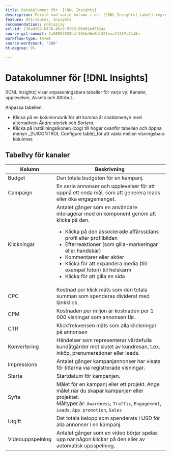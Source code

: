 ```yaml
---
title: Datakolumner för  [!DNL Insights]
description: Förstå vad varje kolumn i en  [!DNL Insights] tabell representerar i GenStudio för prestandamarknadsförare.
feature: Attributes, Insights
recommendations: noDisplay
exl-id: 138ad192-b178-45c9-9293-96d89ed7f2aa
source-git-commit: 2a3085f535b4f161bd6e8bf321eac11357c44a5a
workflow-type: tm+mt
source-wordcount: '280'
ht-degree: 0%

---
```


# Datakolumner för [!DNL Insights]

[!DNL Insights] visar anpassningsbara tabeller för varje vy: Kanaler, upplevelser, Assets och Attribut.

Anpassa tabellen:

- Klicka på en kolumnrubrik för att komma åt snabbmenyn med alternativen _Ändra storlek_ och _Sortera_.
- Klicka på inställningsikonen (cog) till höger ovanför tabellen och öppna menyn _[!UICONTROL Configure table]_för att växla mellan visningsbara kolumner.

## Tabellvy för kanaler

| Kolumn | Beskrivning |
| ----------- | ------------ |
| Budget | Den totala budgeten för en kampanj. |
| Campaign | En serie annonser och upplevelser för att uppnå ett enda mål, som att generera leads eller öka engagemanget. |
| Klickningar | Antalet gånger som en användare interagerar med en komponent genom att klicka på den.<ul><li>Klicka på den associerade affärssidans profil eller profilbilden</li><li>Efterreaktioner (som gilla-markeringar eller handskar)</li><li>Kommentarer eller aktier</li><li>Klicka för att expandera media (till exempel foton) till helskärm</li><li>Klicka för att gilla en sida</li></ul> |
| CPC | Kostnad per klick mäts som den totala summan som spenderas dividerat med länkklick. |
| CPM | Kostnaden per miljon är kostnaden per 1 000 visningar som annonsen får. |
| CTR | Klickfrekvensen mäts som alla klickningar på annonsen |
| Konvertering | Händelser som representerar värdefulla kundåtgärder mot slutet av kundresan, t.ex. inköp, prenumerationer eller leads. |
| Impressions | Antalet gånger kampanjannonser har visats för tittarna via registrerade visningar. |
| Starta | Startdatum för kampanjen. |
| Syfte | Målet för en kampanj eller ett projekt. Ange målet när du skapar kampanjen eller projektet.<br>Måltyper är: `Awareness`, `Traffic`, `Engagement`, `Leads`, `App promotion`, `Sales` |
| Utgift | Det totala belopp som spenderats i USD för alla annonser i en kampanj. |
| Videouppspelning | Antalet gånger som en video börjar spelas upp när någon klickar på den eller av automatisk uppspelning. |
